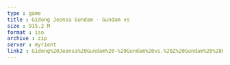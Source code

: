 ```yaml
---
type : game
title : Gidong Jeonsa Gundam - Gundam vs
size : 915.2 M
format : iso
archive : zip
server : myrient
link2 : Gidong%20Jeonsa%20Gundam%20-%20Gundam%20vs.%20Z%20Gundam%20%28Korea%29
---
```

